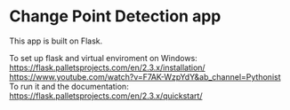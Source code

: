 # Change Point Detection app
This app is built on Flask.

To set up flask and virtual enviroment on Windows:
https://flask.palletsprojects.com/en/2.3.x/installation/
https://www.youtube.com/watch?v=F7AK-WzpYdY&ab_channel=Pythonist
To run it and the documentation:
https://flask.palletsprojects.com/en/2.3.x/quickstart/